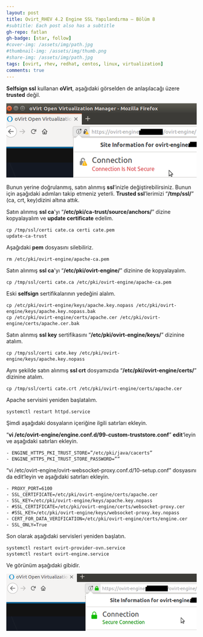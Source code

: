 ```yaml
---
layout: post
title: Ovirt_RHEV 4.2 Engine SSL Yapılandırma – Bölüm 8
#subtitle: Each post also has a subtitle
gh-repo: fatlan
gh-badge: [star, follow]
#cover-img: /assets/img/path.jpg
#thumbnail-img: /assets/img/thumb.png
#share-img: /assets/img/path.jpg
tags: [ovirt, rhev, redhat, centos, linux, virtualization]
comments: true
---
```

**Selfsign ssl** kullanan **oVirt**, aşağıdaki görselden de anlaşılacağı üzere **trusted** değil.

![Crepe](/assets/img/ovirt42-ssl-con/ovirt42-ssl-co01.png)

Bunun yerine doğrulanmış, satın alınmış **ssl**’inizle değiştirebilirsiniz. Bunun için aşağıdaki adımları takip etmeniz yeterli. **Trusted ssl**’lerimizi “**/tmp/ssl/**” (ca, crt, key)dizini altına attık.

Satın alınmış **ssl ca**'yı “**/etc/pki/ca-trust/source/anchors/**” dizine kopyalayalım ve **update certificate** edelim.

~~~
cp /tmp/ssl/certi cate.ca certi cate.pem
update-ca-trust
~~~

Aşağıdaki **pem** dosyasını silebiliriz.

~~~
rm /etc/pki/ovirt-engine/apache-ca.pem
~~~

Satın alınmış **ssl ca**'yı “**/etc/pki/ovirt-engine/**” dizinine de kopyalayalım.

~~~
cp /tmp/ssl/certi cate.ca /etc/pki/ovirt-engine/apache-ca.pem
~~~

Eski **selfsign** sertifikalarının yedeğini alalım.

~~~
cp /etc/pki/ovirt-engine/keys/apache.key.nopass /etc/pki/ovirt-engine/keys/apache.key.nopass.bak
cp /etc/pki/ovirt-engine/certs/apache.cer /etc/pki/ovirt-engine/certs/apache.cer.bak
~~~

Satın alınmış **ssl key** sertifikasını “**/etc/pki/ovirt-engine/keys/**” dizinine atalım.

~~~
cp /tmp/ssl/certi cate.key /etc/pki/ovirt-engine/keys/apache.key.nopass
~~~

Aynı şekilde satın alınmış **ssl crt** dosyamızıda “**/etc/pki/ovirt-engine/certs/**” dizinine atalım.

~~~
cp /tmp/ssl/certi cate.crt /etc/pki/ovirt-engine/certs/apache.cer
~~~

Apache servisini yeniden başlatalım.

~~~
systemctl restart httpd.service
~~~

Şimdi aşağıdaki dosyaların içeriğine ilgili satırları ekleyin.

“**vi /etc/ovirt-engine/engine.conf.d/99-custom-truststore.conf**” **edit**‘leyin ve aşağıdaki satırları ekleyin.

~~~
- ENGINE_HTTPS_PKI_TRUST_STORE=”/etc/pki/java/cacerts”
- ENGINE_HTTPS_PKI_TRUST_STORE_PASSWORD=””
~~~

“vi /etc/ovirt-engine/ovirt-websocket-proxy.conf.d/10-setup.conf” dosyasını da edit‘leyin ve aşağıdaki satırları ekleyin.

~~~
- PROXY_PORT=6100
- SSL_CERTIFICATE=/etc/pki/ovirt-engine/certs/apache.cer
- SSL_KEY=/etc/pki/ovirt-engine/keys/apache.key.nopass
- #SSL_CERTIFICATE=/etc/pki/ovirt-engine/certs/websocket-proxy.cer
- #SSL_KEY=/etc/pki/ovirt-engine/keys/websocket-proxy.key.nopass
- CERT_FOR_DATA_VERIFICATION=/etc/pki/ovirt-engine/certs/engine.cer
- SSL_ONLY=True
~~~

Son olarak aşağıdaki servisleri yeniden başlatın.

~~~
systemctl restart ovirt-provider-ovn.service
systemctl restart ovirt-engine.service
~~~

Ve görünüm aşağıdaki gibidir.

![Crepe](/assets/img/ovirt42-ssl-con/ovirt42-ssl-co02.png)
